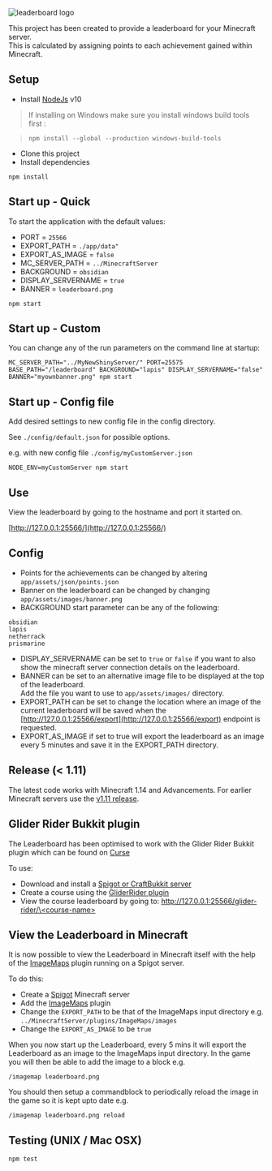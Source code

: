 ![leaderboard logo](https://github.com/nathancashmore/Leaderboard/blob/master/app/assets/images/leaderboard.png "Leaderboard Logo")

This project has been created to provide a leaderboard for your Minecraft server.  
This is calculated by assigning points to each achievement gained within Minecraft.

## Setup ##

* Install [NodeJs](https://nodejs.org/en/) v10
> If installing on Windows make sure you install windows build tools first :

> ```npm install --global --production windows-build-tools```

* Clone this project
* Install dependencies


```
npm install
```
## Start up - Quick ##
To start the application with the default values:
* PORT = ```25566```
* EXPORT_PATH = ```./app/data"```
* EXPORT_AS_IMAGE = ```false```
* MC_SERVER_PATH = ```../MinecraftServer```
* BACKGROUND = ```obsidian```
* DISPLAY_SERVERNAME = ```true```
* BANNER = ```leaderboard.png```

```
npm start
```

## Start up - Custom ##
You can change any of the run parameters on the command line at startup:
```
MC_SERVER_PATH="../MyNewShinyServer/" PORT=25575 BASE_PATH="/leaderboard" BACKGROUND="lapis" DISPLAY_SERVERNAME="false" BANNER="myownbanner.png" npm start
```

## Start up - Config file ##
Add desired settings to new config file in the config directory.
  
See ```./config/default.json``` for possible options. 

e.g. with new config file ```./config/myCustomServer.json```

```
NODE_ENV=myCustomServer npm start

```

## Use ##
View the leaderboard by going to the hostname and port it started on.

[http://127.0.0.1:25566/](http://127.0.0.1:25566/)

## Config ##

* Points for the achievements can be changed by altering ```app/assets/json/points.json```
* Banner on the leaderboard can be changed by changing ```app/assets/images/banner.png```
* BACKGROUND start parameter can be any of the following:
```
obsidian
lapis
netherrack
prismarine
```
* DISPLAY_SERVERNAME can be set to ```true``` or ```false``` if you want to also show the 
minecraft server connection details on the leaderboard.
* BANNER can be set to an alternative image file to be displayed at the top of the leaderboard.  
Add the file you want to use to ```app/assets/images/``` directory.
* EXPORT_PATH can be set to change the location where an image of the current leaderboard will be saved 
when the [http://127.0.0.1:25566/export](http://127.0.0.1:25566/export) endpoint is requested.
* EXPORT_AS_IMAGE if set to true will export the leaderboard as an image every 5 minutes and
save it in the EXPORT_PATH directory.

## Release (< 1.11) ##
The latest code works with Minecraft 1.14 and Advancements.
For earlier Minecraft servers use the [v1.11 release](https://github.com/nathancashmore/Leaderboard/releases/tag/v1.11).

## Glider Rider Bukkit plugin ##
The Leaderboard has been optimised to work with the Glider Rider Bukkit plugin which can be found on
[Curse](https://mods.curse.com/bukkit-plugins/minecraft/278342-gliderrider)

To use:

* Download and install a [Spigot or CraftBukkit server](https://getbukkit.org/)
* Create a course using the [GliderRider plugin](https://mods.curse.com/bukkit-plugins/minecraft/278342-gliderrider)
* View the course leaderboard by going to:
[http://127.0.0.1:25566/glider-rider/\<course-name\>](http://127.0.0.1:25566/glider-rider/<course-name>)

## View the Leaderboard in Minecraft ##
It is now possible to view the Leaderboard in Minecraft itself with the help of the 
[ImageMaps](https://dev.bukkit.org/projects/imagemaps) plugin running on a Spigot server.

To do this:
* Create a [Spigot](https://www.spigotmc.org/wiki/spigot-installation/) Minecraft server
* Add the [ImageMaps](https://dev.bukkit.org/projects/imagemaps) plugin
* Change the ```EXPORT_PATH``` to be that of the ImageMaps input directory
e.g. ```../MinecraftServer/plugins/ImageMaps/images``` 
* Change the ```EXPORT_AS_IMAGE``` to be ```true```

When you now start up the Leaderboard, every 5 mins it will export the Leaderboard
as an image to the ImageMaps input directory.  In the game you will then be able to
add the image to a block e.g.
 
```/imagemap leaderboard.png```

You should then setup a commandblock to periodically reload the image in the game
so it is kept upto date e.g.

```/imagemap leaderboard.png reload```


## Testing (UNIX / Mac OSX) ##

```
npm test
```
